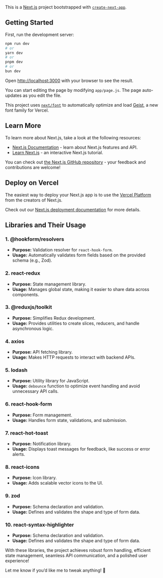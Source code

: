 This is a [Next.js](https://nextjs.org) project bootstrapped with [`create-next-app`](https://github.com/vercel/next.js/tree/canary/packages/create-next-app).

## Getting Started

First, run the development server:

```bash
npm run dev
# or
yarn dev
# or
pnpm dev
# or
bun dev
```

Open [http://localhost:3000](http://localhost:3000) with your browser to see the result.

You can start editing the page by modifying `app/page.js`. The page auto-updates as you edit the file.

This project uses [`next/font`](https://nextjs.org/docs/app/building-your-application/optimizing/fonts) to automatically optimize and load [Geist](https://vercel.com/font), a new font family for Vercel.

## Learn More

To learn more about Next.js, take a look at the following resources:

- [Next.js Documentation](https://nextjs.org/docs) - learn about Next.js features and API.
- [Learn Next.js](https://nextjs.org/learn) - an interactive Next.js tutorial.

You can check out [the Next.js GitHub repository](https://github.com/vercel/next.js) - your feedback and contributions are welcome!

## Deploy on Vercel

The easiest way to deploy your Next.js app is to use the [Vercel Platform](https://vercel.com/new?utm_medium=default-template&filter=next.js&utm_source=create-next-app&utm_campaign=create-next-app-readme) from the creators of Next.js.

Check out our [Next.js deployment documentation](https://nextjs.org/docs/app/building-your-application/deploying) for more details.


## Libraries and Their Usage

### 1. **@hookform/resolvers**
- **Purpose:** Validation resolver for `react-hook-form`.
- **Usage:** Automatically validates form fields based on the provided schema (e.g., Zod).

### 2. **react-redux**
- **Purpose:** State management library.
- **Usage:** Manages global state, making it easier to share data across components.

### 3. **@reduxjs/toolkit**
- **Purpose:** Simplifies Redux development.
- **Usage:** Provides utilities to create slices, reducers, and handle asynchronous logic.

### 4. **axios**
- **Purpose:** API fetching library.
- **Usage:** Makes HTTP requests to interact with backend APIs.

### 5. **lodash**
- **Purpose:** Utility library for JavaScript.
- **Usage:** `debounce` function to optimize event handling and avoid unnecessary API calls.

### 6. **react-hook-form**
- **Purpose:** Form management.
- **Usage:** Handles form state, validations, and submission.

### 7. **react-hot-toast**
- **Purpose:** Notification library.
- **Usage:** Displays toast messages for feedback, like success or error alerts.

### 8. **react-icons**
- **Purpose:** Icon library.
- **Usage:** Adds scalable vector icons to the UI.

### 9. **zod**
- **Purpose:** Schema declaration and validation.
- **Usage:** Defines and validates the shape and type of form data.

### 10. **react-syntax-highlighter**
- **Purpose:** Schema declaration and validation.
- **Usage:** Defines and validates the shape and type of form data.

With these libraries, the project achieves robust form handling, efficient state management, seamless API communication, and a polished user experience!

Let me know if you’d like me to tweak anything! 🚀



